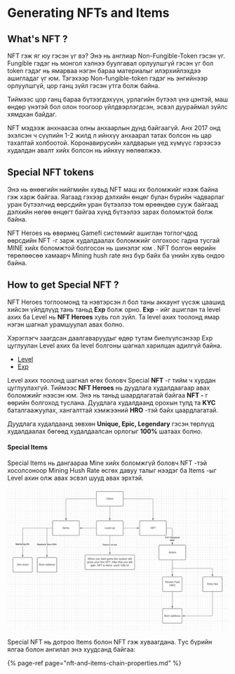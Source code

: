 # Generating NFTs and Items

## What's NFT ? 

NFT гэж яг юу гэсэн үг вэ? Энэ нь англиар Non-Fungible-Token гэсэн үг. Fungible гэдэг нь монгол хэлнээ буулгавал орлуулшгүй гэсэн үг бол token гэдэг нь ямарваа нэгэн бараа материалыг илэрхийлэхдээ ашигладаг үг юм. Тэгэхээр Non-fungible-token гэдэг нь энгийнээр орлуулшгүй, цор ганц зүйл гэсэн утга болж байна.

Тиймээс цор ганц бараа бүтээгдэхүүн, урлагийн бүтээл үнэ цэнтэй, маш өндөр үнэтэй бол олон тоогоор үйлдвэрлэгдсэн, эсвэл дуураймал зүйлс хямдхан байдаг. 

NFT мэдээж анхнаасаа олны анхаарлын дунд байгаагүй. Анх 2017 онд эхэлсэн ч сүүлийн 1-2 жилд л ийнхүү анхаарал татах болсон нь цар тахалтай холбоотой. Коронавирусийн халдварын үед хүмүүс гэрээсээ худалдан авалт хийх болсон нь ийнхүү нөлөөлжээ.

## Special NFT tokens

 Энэ нь өнөөгийн нийгмийн хувьд NFT маш их боломжийг нээж байна гэж харж байгаа. Яагаад гэхээр дэлхийн өнцөг булан бүрийн чадварлаг уран бүтээлчид өөрсдийн уран бүтээлээ  том өрөөндөө сууж байгаад дэлхийн нөгөө өнцөгт байгаа хүнд бүтээлээ зарах боломжтой болж байна.

NFT Heroes нь өвөрмөц Gamefi системийг ашиглан тоглогчдод өөрсдийн NFT -г зарж худалдаалах боломжийг олгохоос гадна тусгай MINE хийх боломжтой болгосон нь шинэлэг юм . NFT болгон өөрийн төрөлөөсөө хамаарч Mining hush rate янз бүр байх ба үнийн хувь ондоо байна. 

## How to get Special NFT ?

NFT Heroes тоглоомонд та нэвтэрсэн л бол таны аккаунт үүсэж цаашид хийсэн үйлдлүүд тань таньд **Exp** болж орно. **Exp** - ийг ашиглан та level ахих ба Level нь **NFT Heroes** хувь гол зүйл. Та level ахих тоолонд ямар нэгэн шагнал урамшуулал авах болно. 

Хэрэглэгч заагдсан даалгаваруудыг өдөр тутам биелүүлсэнээр Exp цуглуулан Level ахих ба level болгоны шагнал харилцан адилгүй байна. 

* [Level](../level-and-exp-system/level.md)
* [Exp](../level-and-exp-system/exp.md)

Level ахих тоолонд шагнал өгөх боловч Special **NFT** -г тийм ч хурдан цуглуулахгүй. Тиймээс **NFT Heroes** нь дуудлага худалдаагаар авах боломжийг нээсэн юм. Энэ нь таньд шаардлагатай байгаа **NFT -** г өөрийн болгоход туслана. Дуудлага худалдаанд орохын тулд та **KYC** баталгаажуулах, хангалттай хэмжээний **HRO** -тэй байх цаардлагатай.

Дуудлага худалдаанд зөвхөн **Unique, Epic, Legendary** гэсэн төрлүүд худалдаалах бөгөөд худалдаалсан орлогыг **100%** шатаах болно.

#### Special Items

Special Items нь дангаараа Mine хийх боломжгүй боловч NFT -тэй хосолсоноор Mining Hush Rate өсгөх давуу талыг нээдэг ба Items -ыг Level ахин олж авах эсвэл шууд авах эрхтэй.

![](../../.gitbook/assets/add.png)

Special NFT нь дотроо Items болон NFT гэж хуваагдана. Tус бүрийн ялгаа болон ангилал энэ хуудсанд байгаа: 

{% page-ref page="nft-and-items-chain-properties.md" %}

